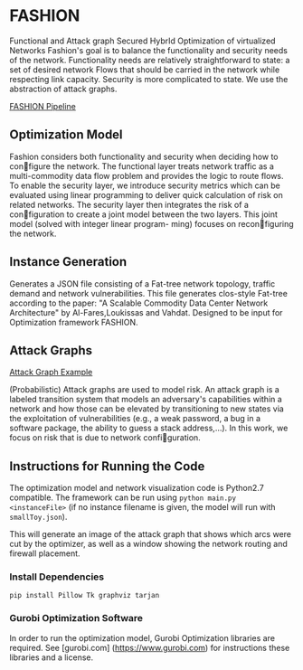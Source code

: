 # FASHION
Functional and Attack graph Secured HybrId Optimization of virtualized Networks
Fashion's goal is to balance the functionality and security needs of the network.
Functionality needs are relatively straightforward to state: a set of desired network 
Flows that should be carried in the network while respecting link capacity.
Security is more complicated to state. We use the abstraction of attack graphs.

[FASHION Pipeline](pipeline.png)

## Optimization Model
Fashion considers both functionality and security when deciding how to configure the network. The functional layer treats network traffic as a multi-commodity data flow problem and provides the logic to route flows. To enable
the security layer, we introduce security metrics which can be evaluated using
linear programming to deliver quick calculation of risk on related networks. The
security layer then integrates the risk of a configuration to create a joint model
between the two layers. This joint model (solved with integer linear program-
ming) focuses on reconfiguring the network.

## Instance Generation
Generates a JSON file consisting of a Fat-tree network topology, traffic demand and network vulnerabilities. This file generates clos-style Fat-tree according to the paper: "A Scalable Commodity Data Center Network Architecture" by Al-Fares,Loukissas and Vahdat. Designed to be input for Optimization framework FASHION.

## Attack Graphs
[Attack Graph Example](attack_graph.png)

(Probabilistic) Attack graphs are used to model risk. An attack graph
is a labeled transition system that models an adversary's capabilities within a
network and how those can be elevated by transitioning to new states via the
exploitation of vulnerabilities (e.g., a weak password, a bug in a software package,
the ability to guess a stack address,...). In this work, we focus on risk that is due
to network configuration.

## Instructions for Running the Code

The optimization model and network visualization code is Python2.7 compatible.
The framework can be run using `python main.py <instanceFile>` (if no instance filename is given, 
the model will run with `smallToy.json`).  

This will generate an image of the attack graph that shows which arcs were cut by the optimizer, as 
well as a window showing the network routing and firewall placement.

### Install Dependencies

`pip install Pillow Tk graphviz tarjan`

### Gurobi Optimization Software

In order to run the optimization model, Gurobi Optimization libraries are required. 
See [gurobi.com] (https://www.gurobi.com) for instructions these libraries and a license.

